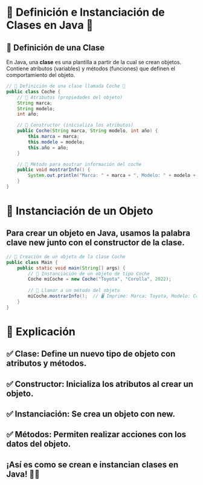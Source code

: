# 🌟 Definición e Instanciación de Clases en Java 🚀

## 📌 Definición de una Clase
En Java, una **clase** es una plantilla a partir de la cual se crean objetos. Contiene atributos (variables) y métodos (funciones) que definen el comportamiento del objeto.

```java
// 📌 Definición de una clase llamada Coche 🚗
public class Coche {
    // 🔹 Atributos (propiedades del objeto)
    String marca;
    String modelo;
    int año;

    // 🔹 Constructor (inicializa los atributos)
    public Coche(String marca, String modelo, int año) {
        this.marca = marca;
        this.modelo = modelo;
        this.año = año;
    }

    // 🔹 Método para mostrar información del coche
    public void mostrarInfo() {
        System.out.println("Marca: " + marca + ", Modelo: " + modelo + ", Año: " + año);
    }
}

```

# 🚀 Instanciación de un Objeto
## Para crear un objeto en Java, usamos la palabra clave new junto con el constructor de la clase.

```java
// 📌 Creación de un objeto de la clase Coche
public class Main {
    public static void main(String[] args) {
        // 🔹 Instanciación de un objeto de tipo Coche
        Coche miCoche = new Coche("Toyota", "Corolla", 2022);
        
        // 🔹 Llamar a un método del objeto
        miCoche.mostrarInfo();  // 🖥️ Imprime: Marca: Toyota, Modelo: Corolla, Año: 2022
    }
}
```

# 🎯 Explicación
## ✅ Clase: Define un nuevo tipo de objeto con atributos y métodos.
## ✅ Constructor: Inicializa los atributos al crear un objeto.
## ✅ Instanciación: Se crea un objeto con new.
## ✅ Métodos: Permiten realizar acciones con los datos del objeto.

## ¡Así es como se crean e instancian clases en Java! 🚀🔥